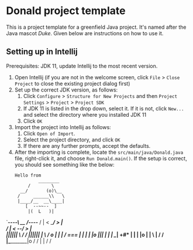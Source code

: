 # Donald project template

This is a project template for a greenfield Java project. It's named after the Java mascot _Duke_. Given below are instructions on how to use it.

## Setting up in Intellij

Prerequisites: JDK 11, update Intellij to the most recent version.

1. Open Intellij (if you are not in the welcome screen, click `File` > `Close Project` to close the existing project dialog first)
1. Set up the correct JDK version, as follows:
   1. Click `Configure` > `Structure for New Projects` and then `Project Settings` > `Project` > `Project SDK`
   1. If JDK 11 is listed in the drop down, select it. If it is not, click `New...` and select the directory where you installed JDK 11
   1. Click `OK`
1. Import the project into Intellij as follows:
   1. Click `Open of Import`.
   1. Select the project directory, and click `OK`
   1. If there are any further prompts, accept the defaults.
1. After the importing is complete, locate the `src/main/java/Donald.java` file, right-click it, and choose `Run Donald.main()`. If the setup is correct, you should see something like the below:
   ```
   Hello from
            ________
        /        \
     __/       (o)\__
    /     ______\\   \
    |____/__  __\____|
       [  --~~--  ]
        |(  L   )|
  `___----\  __  /----___
 /   |  < \____/ >   |   \
/    |   < \--/ >    |    \
||||||    \ \/ /     ||||||
|          \  /   o       |
|     |     \/   === |    |
|     |      |o  ||| |    |
|     \______|   +#* |    |
|            |o      |    |
 \           |      /     /
 |\__________|o    /     /
 |           |    /     /
 
   ```
